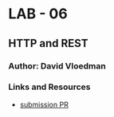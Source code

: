 # LAB - 06

## HTTP and REST

### Author: David Vloedman

### Links and Resources
* [submission PR](https://github.com/david-vloedman-401-advanced-javascript/simple-api/pull/1)
